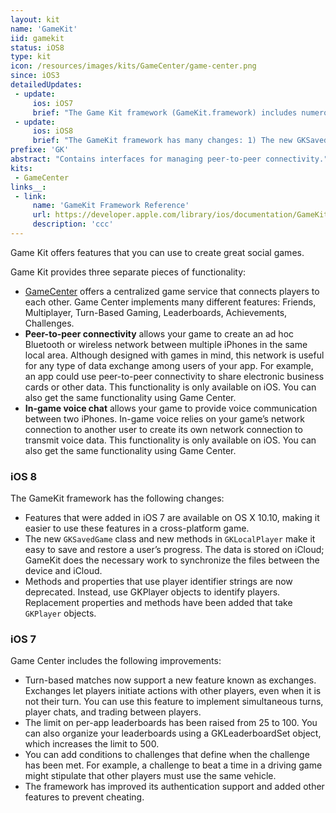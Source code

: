 ```yaml
---
layout: kit
name: 'GameKit'
iid: gamekit
status: iOS8
type: kit
icon: /resources/images/kits/GameCenter/game-center.png
since: iOS3
detailedUpdates:
 - update:
     ios: iOS7
     brief: "The Game Kit framework (GameKit.framework) includes numerous changes: see page content."
 - update:
     ios: iOS8
     brief: "The GameKit framework has many changes: 1) The new GKSavedGame class and new methods in GKLocalPlayer make it easy to save and restore a user’s progress (iCloud). 2) Methods and properties that use player identifier strings are now deprecated. Instead, use GKPlayer objects to identify players. See the page for more details."
prefixe: 'GK'
abstract: "Contains interfaces for managing peer-to-peer connectivity."
kits:
 - GameCenter
links__:
 - link:
     name: 'GameKit Framework Reference'
     url: https://developer.apple.com/library/ios/documentation/GameKit/Reference/GameKit_Collection/index.html
     description: 'ccc'
---
```


Game Kit offers features that you can use to create great social games.

Game Kit provides three separate pieces of functionality:

* [GameCenter](/GameCenter) offers a centralized game service that connects players to each other. Game Center implements many different features: Friends, Multiplayer, Turn-Based Gaming, Leaderboards, Achievements, Challenges.
* **Peer-to-peer connectivity** allows your game to create an ad hoc Bluetooth or wireless network between multiple iPhones in the same local area. Although designed with games in mind, this network is useful for any type of data exchange among users of your app. For example, an app could use peer-to-peer connectivity to share electronic business cards or other data. This functionality is only available on iOS. You can also get the same functionality using Game Center.
* **In-game voice chat** allows your game to provide voice communication between two iPhones. In-game voice relies on your game’s network connection to another user to create its own network connection to transmit voice data. This functionality is only available on iOS. You can also get the same functionality using Game Center.


### iOS 8

The GameKit framework has the following changes:

* Features that were added in iOS 7 are available on OS X 10.10, making it easier to use these features in a cross-platform game.
* The new `GKSavedGame` class and new methods in `GKLocalPlayer` make it easy to save and restore a user’s progress. The data is stored on iCloud; GameKit does the necessary work to synchronize the files between the device and iCloud.
* Methods and properties that use player identifier strings are now deprecated. Instead, use GKPlayer objects to identify players. Replacement properties and methods have been added that take `GKPlayer` objects.


### iOS 7

Game Center includes the following improvements:

* Turn-based matches now support a new feature known as exchanges. Exchanges let players initiate actions with other players, even when it is not their turn. You can use this feature to implement simultaneous turns, player chats, and trading between players.
* The limit on per-app leaderboards has been raised from 25 to 100. You can also organize your leaderboards using a GKLeaderboardSet object, which increases the limit to 500.
* You can add conditions to challenges that define when the challenge has been met. For example, a challenge to beat a time in a driving game might stipulate that other players must use the same vehicle.
* The framework has improved its authentication support and added other features to prevent cheating.
